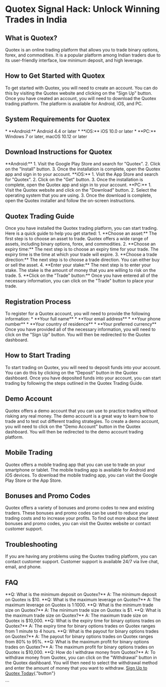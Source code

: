 # Quotex Signal Hack: Unlock Winning Trades in India

## What is Quotex?

Quotex is an online trading platform that allows you to trade binary
options, forex, and commodities. It is a popular platform among Indian
traders due to its user-friendly interface, low minimum deposit, and
high leverage.

## How to Get Started with Quotex

To get started with Quotex, you will need to create an account. You can
do this by visiting the Quotex website and clicking on the "Sign
Up" button. Once you have created an account, you will need to
download the Quotex trading platform. The platform is available for
Android, iOS, and PC.

## System Requirements for Quotex

\* \*\*Android:\*\* Android 4.4 or later \* \*\*iOS:\*\* iOS 10.0 or
later \* \*\*PC:\*\* Windows 7 or later, macOS 10.12 or later

## Download Instructions for Quotex

\*\*Android:\*\* 1. Visit the Google Play Store and search for
"Quotex". 2. Click on the "Install" button. 3. Once the
installation is complete, open the Quotex app and sign in to your
account. \*\*iOS:\*\* 1. Visit the App Store and search for
"Quotex". 2. Click on the "Get" button. 3. Once the
installation is complete, open the Quotex app and sign in to your
account. \*\*PC:\*\* 1. Visit the Quotex website and click on the
"Download" button. 2. Select the operating system that you are
using. 3. Once the download is complete, open the Quotex installer and
follow the on-screen instructions.

## Quotex Trading Guide

Once you have installed the Quotex trading platform, you can start
trading. Here is a quick guide to help you get started: 1. \*\*Choose an
asset:\*\* The first step is to choose an asset to trade. Quotex offers
a wide range of assets, including binary options, forex, and
commodities. 2. \*\*Choose an expiry time:\*\* The next step is to
choose an expiry time for your trade. The expiry time is the time at
which your trade will expire. 3. \*\*Choose a trade direction:\*\* The
next step is to choose a trade direction. You can either buy or sell the
asset. 4. \*\*Enter your stake:\*\* The next step is to enter your
stake. The stake is the amount of money that you are willing to risk on
the trade. 5. \*\*Click on the "Trade" button:\*\* Once you have
entered all of the necessary information, you can click on the
"Trade" button to place your trade.

## Registration Process

To register for a Quotex account, you will need to provide the following
information: \* \*\*Your full name\*\* \* \*\*Your email address\*\* \*
\*\*Your phone number\*\* \* \*\*Your country of residence\*\* \*
\*\*Your preferred currency\*\* Once you have provided all of the
necessary information, you will need to click on the "Sign Up"
button. You will then be redirected to the Quotex dashboard.

## How to Start Trading

To start trading on Quotex, you will need to deposit funds into your
account. You can do this by clicking on the "Deposit" button in
the Quotex dashboard. Once you have deposited funds into your account,
you can start trading by following the steps outlined in the Quotex
Trading Guide.

## Demo Account

Quotex offers a demo account that you can use to practice trading
without risking any real money. The demo account is a great way to learn
how to trade and to test out different trading strategies. To create a
demo account, you will need to click on the "Demo Account" button
in the Quotex dashboard. You will then be redirected to the demo account
trading platform.

## Mobile Trading

Quotex offers a mobile trading app that you can use to trade on your
smartphone or tablet. The mobile trading app is available for Android
and iOS devices. To download the mobile trading app, you can visit the
Google Play Store or the App Store.

## Bonuses and Promo Codes

Quotex offers a variety of bonuses and promo codes to new and existing
traders. These bonuses and promo codes can be used to reduce your
trading costs and to increase your profits. To find out more about the
latest bonuses and promo codes, you can visit the Quotex website or
contact customer support.

## Troubleshooting

If you are having any problems using the Quotex trading platform, you
can contact customer support. Customer support is available 24/7 via
live chat, email, and phone.

## FAQ

\*\*Q: What is the minimum deposit on Quotex?\*\* A: The minimum deposit
on Quotex is \$10. \*\*Q: What is the maximum leverage on Quotex?\*\* A:
The maximum leverage on Quotex is 1:1000. \*\*Q: What is the minimum
trade size on Quotex?\*\* A: The minimum trade size on Quotex is \$1.
\*\*Q: What is the maximum trade size on Quotex?\*\* A: The maximum
trade size on Quotex is \$10,000. \*\*Q: What is the expiry time for
binary options trades on Quotex?\*\* A: The expiry time for binary
options trades on Quotex ranges from 1 minute to 4 hours. \*\*Q: What is
the payout for binary options trades on Quotex?\*\* A: The payout for
binary options trades on Quotex ranges from 80% to 95%. \*\*Q: What is
the maximum profit for binary options trades on Quotex?\*\* A: The
maximum profit for binary options trades on Quotex is \$10,000. \*\*Q:
How do I withdraw money from Quotex?\*\* A: To withdraw money from
Quotex, you can click on the "Withdrawal" button in the Quotex
dashboard. You will then need to select the withdrawal method and enter
the amount of money that you want to withdraw. [Sign Up to Quotex
Today](\%22https://traff.sbs/brokerqxlid\%22){."button"}

\`\`\`

